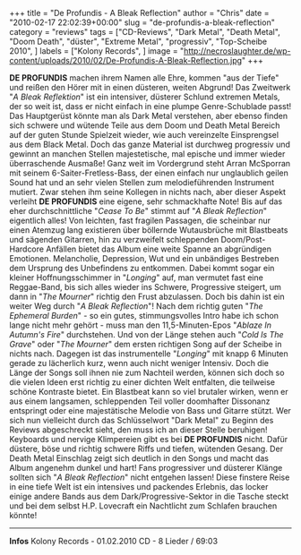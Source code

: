 +++
title = "De Profundis - A Bleak Reflection"
author = "Chris"
date = "2010-02-17 22:02:39+00:00"
slug = "de-profundis-a-bleak-reflection"
category = "reviews"
tags = ["CD-Reviews", "Dark Metal", "Death Metal", "Doom Death", "düster", "Extreme Metal", "progressiv", "Top-Scheibe 2010", ]
labels = ["Kolony Records", ]
image = "http://necroslaughter.de/wp-content/uploads/2010/02/De-Profundis-A-Bleak-Reflection.jpg"
+++

**DE PROFUNDIS** machen ihrem Namen alle Ehre, kommen "aus der Tiefe" und reißen den Hörer mit in einen düsteren, weiten Abgrund! Das Zweitwerk "_A Bleak Reflektion_" ist ein intensiver, düsterer Schlund extremen Metals, der so weit ist, dass er nicht einfach in eine plumpe Genre-Schublade passt! Das Hauptgerüst könnte man als Dark Metal verstehen, aber ebenso finden sich schwere und wütende Teile aus dem Doom und Death Metal Bereich auf der guten Stunde Spielzeit wieder, wie auch vereinzelte Einsprengsel aus dem Black Metal. Doch das ganze Material ist durchweg progressiv und gewinnt an manchen Stellen majestetische, mal epische und immer wieder überraschende Ausmaße!
Ganz weit im Vordergrund steht Arran McSporran mit seinem 6-Saiter-Fretless-Bass, der einen einfach nur unglaublich geilen Sound hat und an sehr vielen Stellen zum melodieführenden Instrument mutiert. Zwar stehen ihm seine Kollegen in nichts nach, aber dieser Aspekt verleiht **DE PROFUNDIS** eine eigene, sehr schmackhafte Note!
Bis auf das eher durchschnittliche "_Cease To Be_" stimmt auf "_A Bleak Reflection_" eigentlich alles! Von leichten, fast fragilen Passagen, die scheinbar nur einen Atemzug lang existieren über böllernde Wutausbrüche mit Blastbeats und sägenden Gitarren, hin zu verzweifelt schleppenden Doom/Post-Hardcore Anfällen bietet das Album eine weite Spanne an abgründigen Emotionen. Melancholie, Depression, Wut und ein unbändiges Bestreben dem Ursprung des Unbefindens zu entkommen. Dabei kommt sogar ein kleiner Hoffnungsschimmer in "_Longing_" auf, man vermutet fast eine Reggae-Band, bis sich alles wieder ins Schwere, Progressive steigert, um dann in "_The Mourner_" richtig den Frust abzulassen. Doch bis dahin ist ein weiter Weg durch "_A Bleak Reflection_"! Nach dem richtig guten "_The Ephemeral Burden_" - so ein gutes, stimmungsvolles Intro habe ich schon lange nicht mehr gehört - muss man den 11,5-Minuten-Epos "_Ablaze In Autumn's Fire_" durchstehen. Und von der Länge stehen auch "_Cold Is The Grave_" oder "_The Mourner_" dem ersten richtigen Song auf der Scheibe in nichts nach. Dagegen ist das instrumentelle "_Longing_" mit knapp 6 Minuten gerade zu lächerlich kurz, wenn auch nicht weniger Intensiv. Doch die Länge der Songs soll ihnen nie zum Nachteil werden, können sich doch so die vielen Ideen erst richtig zu einer dichten Welt entfalten, die teilweise schöne Kontraste bietet. Ein Blastbeat kann so viel brutaler wirken, wenn er aus einem langsamen, schleppenden Teil voller doomhafter Dissonanz entspringt oder eine majestätische Melodie von Bass und Gitarre stützt.
Wer sich nun vielleicht durch das Schlüsselwort "Dark Metal" zu Beginn des Reviews abgeschreckt sieht, den muss ich an dieser Stelle beruhigen! Keyboards und nervige Klimpereien gibt es bei **DE PROFUNDIS** nicht. Dafür düstere, böse und richtig schwere Riffs und tiefen, wütenden Gesang. Der Death Metal Einschlag zeigt sich deutlich in den Songs und macht das Album angenehm dunkel und hart!
Fans progressiver und düsterer Klänge sollten sich "_A Bleak Reflection_" nicht entgehen lassen! Diese finstere Reise in eine tiefe Welt ist ein intensives und packendes Erlebnis, das locker einige andere Bands aus dem Dark/Progressive-Sektor in die Tasche steckt und bei dem selbst H.P. Lovecraft ein Nachtlicht zum Schlafen brauchen könnte!





---
**Infos**
Kolony Records - 01.02.2010
CD - 8 Lieder / 69:03
